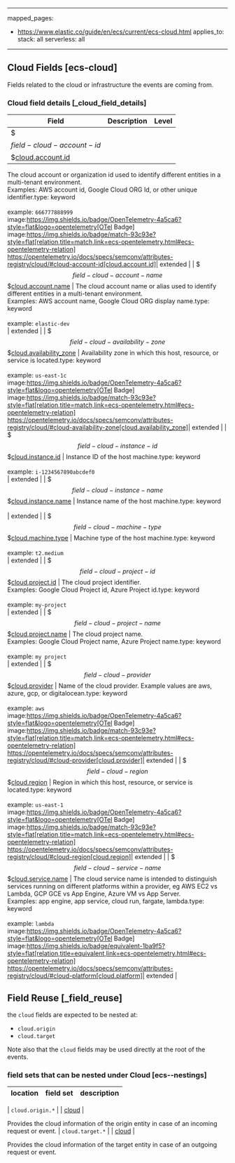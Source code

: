 <!-- This file is automatically generated. Don't edit it manually! -->

---
mapped_pages:
  - https://www.elastic.co/guide/en/ecs/current/ecs-cloud.html
applies_to:
  stack: all
  serverless: all
---

## Cloud Fields [ecs-cloud]

Fields related to the cloud or infrastructure the events are coming from.

### Cloud field details [_cloud_field_details]

| Field  | Description | Level |
|---|---|---|
| $$$field-cloud-account-id$$$[cloud.account.id](#field-cloud-account-id) |
The cloud account or organization id used to identify different entities in a multi-tenant environment.<br>Examples: AWS account id, Google Cloud ORG Id, or other unique identifier.type: keyword<br><br>
example: `666777888999`<br>image:https://img.shields.io/badge/OpenTelemetry-4a5ca6?style=flat&logo=opentelemetry[OTel Badge] image:https://img.shields.io/badge/match-93c93e?style=flat[relation,title=match,link=ecs-opentelemetry.html#ecs-opentelemetry-relation] https://opentelemetry.io/docs/specs/semconv/attributes-registry/cloud/#cloud-account-id[cloud.account.id]| extended |
| $$$field-cloud-account-name$$$[cloud.account.name](#field-cloud-account-name) |
The cloud account name or alias used to identify different entities in a multi-tenant environment.<br>Examples: AWS account name, Google Cloud ORG display name.type: keyword<br><br>
example: `elastic-dev`<br>| extended |
| $$$field-cloud-availability-zone$$$[cloud.availability_zone](#field-cloud-availability-zone) |
Availability zone in which this host, resource, or service is located.type: keyword<br><br>
example: `us-east-1c`<br>image:https://img.shields.io/badge/OpenTelemetry-4a5ca6?style=flat&logo=opentelemetry[OTel Badge] image:https://img.shields.io/badge/match-93c93e?style=flat[relation,title=match,link=ecs-opentelemetry.html#ecs-opentelemetry-relation] https://opentelemetry.io/docs/specs/semconv/attributes-registry/cloud/#cloud-availability-zone[cloud.availability_zone]| extended |
| $$$field-cloud-instance-id$$$[cloud.instance.id](#field-cloud-instance-id) |
Instance ID of the host machine.type: keyword<br><br>
example: `i-1234567890abcdef0`<br>| extended |
| $$$field-cloud-instance-name$$$[cloud.instance.name](#field-cloud-instance-name) |
Instance name of the host machine.type: keyword<br><br>
| extended |
| $$$field-cloud-machine-type$$$[cloud.machine.type](#field-cloud-machine-type) |
Machine type of the host machine.type: keyword<br><br>
example: `t2.medium`<br>| extended |
| $$$field-cloud-project-id$$$[cloud.project.id](#field-cloud-project-id) |
The cloud project identifier.<br>Examples: Google Cloud Project id, Azure Project id.type: keyword<br><br>
example: `my-project`<br>| extended |
| $$$field-cloud-project-name$$$[cloud.project.name](#field-cloud-project-name) |
The cloud project name.<br>Examples: Google Cloud Project name, Azure Project name.type: keyword<br><br>
example: `my project`<br>| extended |
| $$$field-cloud-provider$$$[cloud.provider](#field-cloud-provider) |
Name of the cloud provider. Example values are aws, azure, gcp, or digitalocean.type: keyword<br><br>
example: `aws`<br>image:https://img.shields.io/badge/OpenTelemetry-4a5ca6?style=flat&logo=opentelemetry[OTel Badge] image:https://img.shields.io/badge/match-93c93e?style=flat[relation,title=match,link=ecs-opentelemetry.html#ecs-opentelemetry-relation] https://opentelemetry.io/docs/specs/semconv/attributes-registry/cloud/#cloud-provider[cloud.provider]| extended |
| $$$field-cloud-region$$$[cloud.region](#field-cloud-region) |
Region in which this host, resource, or service is located.type: keyword<br><br>
example: `us-east-1`<br>image:https://img.shields.io/badge/OpenTelemetry-4a5ca6?style=flat&logo=opentelemetry[OTel Badge] image:https://img.shields.io/badge/match-93c93e?style=flat[relation,title=match,link=ecs-opentelemetry.html#ecs-opentelemetry-relation] https://opentelemetry.io/docs/specs/semconv/attributes-registry/cloud/#cloud-region[cloud.region]| extended |
| $$$field-cloud-service-name$$$[cloud.service.name](#field-cloud-service-name) |
The cloud service name is intended to distinguish services running on different platforms within a provider, eg AWS EC2 vs Lambda, GCP GCE vs App Engine, Azure VM vs App Server.<br>Examples: app engine, app service, cloud run, fargate, lambda.type: keyword<br><br>
example: `lambda`<br>image:https://img.shields.io/badge/OpenTelemetry-4a5ca6?style=flat&logo=opentelemetry[OTel Badge] image:https://img.shields.io/badge/equivalent-1ba9f5?style=flat[relation,title=equivalent,link=ecs-opentelemetry.html#ecs-opentelemetry-relation] https://opentelemetry.io/docs/specs/semconv/attributes-registry/cloud/#cloud-platform[cloud.platform]| extended |

## Field Reuse [_field_reuse]

the `cloud` fields are expected to be nested at:

* `cloud.origin`
* `cloud.target`

Note also that the `cloud` fields may be used directly at the root of the events.


### field sets that can be nested under Cloud [ecs--nestings]

| location | field set | description |
|---|---|---|

| `cloud.origin.*` |
| [cloud](#ecs-cloud) |

Provides the cloud information of the origin entity in case of an incoming request or event.
| `cloud.target.*` |
| [cloud](#ecs-cloud) |

Provides the cloud information of the target entity in case of an outgoing request or event.
